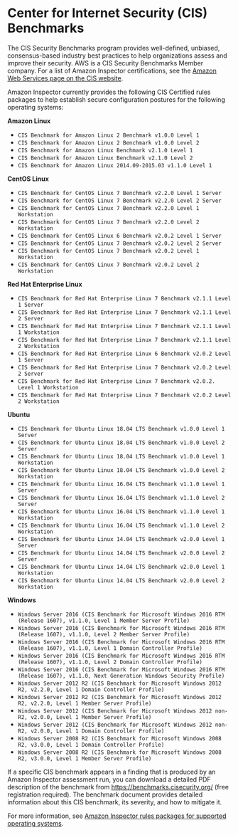 # Center for Internet Security \(CIS\) Benchmarks<a name="inspector_cis"></a>

The CIS Security Benchmarks program provides well\-defined, unbiased, consensus\-based industry best practices to help organizations assess and improve their security\. AWS is a CIS Security Benchmarks Member company\. For a list of Amazon Inspector certifications, see the [Amazon Web Services page on the CIS website](https://benchmarks.cisecurity.org/membership/certified/amazon/)\.

Amazon Inspector currently provides the following CIS Certified rules packages to help establish secure configuration postures for the following operating systems:

**Amazon Linux**
+ `CIS Benchmark for Amazon Linux 2 Benchmark v1.0.0 Level 1`
+ `CIS Benchmark for Amazon Linux 2 Benchmark v1.0.0 Level 2`
+ `CIS Benchmark for Amazon Linux Benchmark v2.1.0 Level 1`
+ `CIS Benchmark for Amazon Linux Benchmark v2.1.0 Level 2`
+ `CIS Benchmark for Amazon Linux 2014.09-2015.03 v1.1.0 Level 1`

**CentOS Linux**
+ `CIS Benchmark for CentOS Linux 7 Benchmark v2.2.0 Level 1 Server`
+ `CIS Benchmark for CentOS Linux 7 Benchmark v2.2.0 Level 2 Server`
+ `CIS Benchmark for CentOS Linux 7 Benchmark v2.2.0 Level 1 Workstation`
+ `CIS Benchmark for CentOS Linux 7 Benchmark v2.2.0 Level 2 Workstation`
+ `CIS Benchmark for CentOS Linux 6 Benchmark v2.0.2 Level 1 Server`
+ `CIS Benchmark for CentOS Linux 7 Benchmark v2.0.2 Level 2 Server`
+ `CIS Benchmark for CentOS Linux 7 Benchmark v2.0.2 Level 1 Workstation`
+ `CIS Benchmark for CentOS Linux 7 Benchmark v2.0.2 Level 2 Workstation`

**Red Hat Enterprise Linux**
+ `CIS Benchmark for Red Hat Enterprise Linux 7 Benchmark v2.1.1 Level 1 Server`
+ `CIS Benchmark for Red Hat Enterprise Linux 7 Benchmark v2.1.1 Level 2 Server`
+ `CIS Benchmark for Red Hat Enterprise Linux 7 Benchmark v2.1.1 Level 1 Workstation`
+ `CIS Benchmark for Red Hat Enterprise Linux 7 Benchmark v2.1.1 Level 2 Workstation`
+ `CIS Benchmark for Red Hat Enterprise Linux 6 Benchmark v2.0.2 Level 1 Server`
+ `CIS Benchmark for Red Hat Enterprise Linux 7 Benchmark v2.0.2 Level 2 Server`
+ `CIS Benchmark for Red Hat Enterprise Linux 7 Benchmark v2.0.2. Level 1 Workstation`
+ `CIS Benchmark for Red Hat Enterprise Linux 7 Benchmark v2.0.2 Level 2 Workstation`

**Ubuntu**
+ `CIS Benchmark for Ubuntu Linux 18.04 LTS Benchmark v1.0.0 Level 1 Server`
+ `CIS Benchmark for Ubuntu Linux 18.04 LTS Benchmark v1.0.0 Level 2 Server`
+ `CIS Benchmark for Ubuntu Linux 18.04 LTS Benchmark v1.0.0 Level 1 Workstation`
+ `CIS Benchmark for Ubuntu Linux 18.04 LTS Benchmark v1.0.0 Level 2 Workstation`
+ `CIS Benchmark for Ubuntu Linux 16.04 LTS Benchmark v1.1.0 Level 1 Server`
+ `CIS Benchmark for Ubuntu Linux 16.04 LTS Benchmark v1.1.0 Level 2 Server`
+ `CIS Benchmark for Ubuntu Linux 16.04 LTS Benchmark v1.1.0 Level 1 Workstation`
+ `CIS Benchmark for Ubuntu Linux 16.04 LTS Benchmark v1.1.0 Level 2 Workstation`
+ `CIS Benchmark for Ubuntu Linux 14.04 LTS Benchmark v2.0.0 Level 1 Server`
+ `CIS Benchmark for Ubuntu Linux 14.04 LTS Benchmark v2.0.0 Level 2 Server`
+ `CIS Benchmark for Ubuntu Linux 14.04 LTS Benchmark v2.0.0 Level 1 Workstation`
+ `CIS Benchmark for Ubuntu Linux 14.04 LTS Benchmark v2.0.0 Level 2 Workstation`

**Windows**
+ `Windows Server 2016 (CIS Benchmark for Microsoft Windows 2016 RTM (Release 1607), v1.1.0, Level 1 Member Server Profile)`
+ `Windows Server 2016 (CIS Benchmark for Microsoft Windows 2016 RTM (Release 1607), v1.1.0, Level 2 Member Server Profile)`
+ `Windows Server 2016 (CIS Benchmark for Microsoft Windows 2016 RTM (Release 1607), v1.1.0, Level 1 Domain Controller Profile)`
+ `Windows Server 2016 (CIS Benchmark for Microsoft Windows 2016 RTM (Release 1607), v1.1.0, Level 2 Domain Controller Profile)`
+ `Windows Server 2016 (CIS Benchmark for Microsoft Windows 2016 RTM (Release 1607), v1.1.0, Next Generation Windows Security Profile)`
+ `Windows Server 2012 R2 (CIS Benchmark for Microsoft Windows 2012 R2, v2.2.0, Level 1 Domain Controller Profile)`
+ `Windows Server 2012 R2 (CIS Benchmark for Microsoft Windows 2012 R2, v2.2.0, Level 1 Member Server Profile)`
+ `Windows Server 2012 (CIS Benchmark for Microsoft Windows 2012 non-R2, v2.0.0, Level 1 Member Server Profile)`
+ `Windows Server 2012 (CIS Benchmark for Microsoft Windows 2012 non-R2, v2.0.0, Level 1 Domain Controller Profile)`
+ `Windows Server 2008 R2 (CIS Benchmark for Microsoft Windows 2008 R2, v3.0.0, Level 1 Domain Controller Profile)`
+ `Windows Server 2008 R2 (CIS Benchmark for Microsoft Windows 2008 R2, v3.0.0, Level 1 Member Server Profile)`

If a specific CIS benchmark appears in a finding that is produced by an Amazon Inspector assessment run, you can download a detailed PDF description of the benchmark from [https://benchmarks\.cisecurity\.org/](https://benchmarks.cisecurity.org/) \(free registration required\)\. The benchmark document provides detailed information about this CIS benchmark, its severity, and how to mitigate it\. 

For more information, see [Amazon Inspector rules packages for supported operating systems](inspector_rule-packages_across_os.md)\.